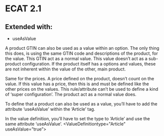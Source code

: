 # ECAT 2.1

## Extended with:

- useAsValue


A product GTIN can also be used as a value within an option. The only thing this does, is using the same GTIN code and descriptions of the product, for the value. This GTIN act as a normal value. This value doesn’t act as a sub-product configuration. If the product itself has a options and values, these are not inherent within the value of the other, main product.

Same for the prices. A price defined on the product, doesn’t count on the value. If this value has a price, then this is and must be defined like the other prices on the values. This rule/attribute can’t be used to define a kind of ‘super configuration’. The product act as a normal value does.


To define that a product can also be used as a value, you’ll have to add the attribute ‘useAsValue’ within the ‘Article’ tag.

<Article order="010" useAsValue=”true”>
  
In the value definition, you’ll have to set the type to ‘Article’ and use the same attribute ‘useAsValue’.
<ValueDefinitiontype="Article" useAsValue=”true”>
